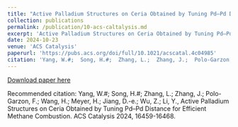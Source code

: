 ```yaml
---
title: "Active Palladium Structures on Ceria Obtained by Tuning Pd–Pd Distance for Efficient Methane Combustion"
collection: publications
permalink: /publication/10-acs-caltalysis.md
excerpt: 'Active Palladium Structures on Ceria Obtained by Tuning Pd–Pd Distance for Efficient Methane Combustion'
date: 2024-10-23
venue: 'ACS Catalysis'
paperurl: 'https://pubs.acs.org/doi/full/10.1021/acscatal.4c04985'
citation: 'Yang, W.#;  Song, H.#;  Zhang, L.;  Zhang, J.;  Polo-Garzon, F.;  Wang, H.;  Meyer, H.;  Jiang, D.-e.;  Wu, Z.; Li, Y., Active Palladium Structures on Ceria Obtained by Tuning Pd–Pd Distance for Efficient Methane Combustion. ACS Catalysis 2024, 16459-16468.'
---
```



[Download paper here](/files/co1-acsc.pdf)

Recommended citation: Yang, W.#;  Song, H.#;  Zhang, L.;  Zhang, J.;  Polo-Garzon, F.;  Wang, H.;  Meyer, H.;  Jiang, D.-e.;  Wu, Z.; Li, Y., Active Palladium Structures on Ceria Obtained by Tuning Pd–Pd Distance for Efficient Methane Combustion. ACS Catalysis 2024, 16459-16468.
